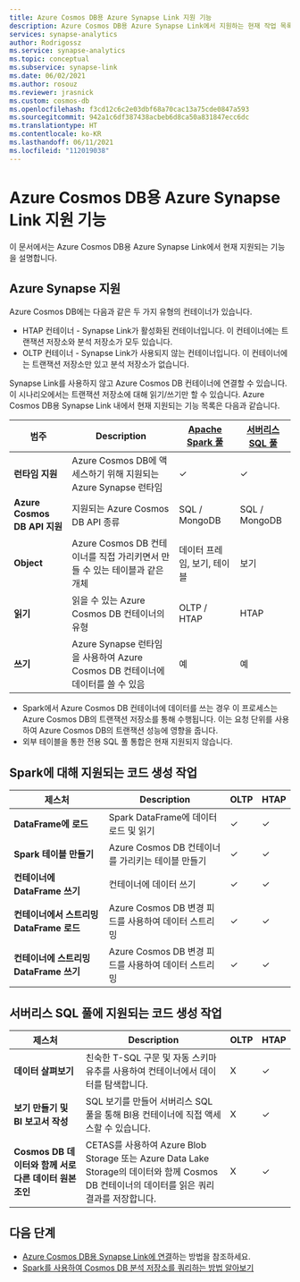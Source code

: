 ```yaml
---
title: Azure Cosmos DB용 Azure Synapse Link 지원 기능
description: Azure Cosmos DB용 Azure Synapse Link에서 지원하는 현재 작업 목록 이해
services: synapse-analytics
author: Rodrigossz
ms.service: synapse-analytics
ms.topic: conceptual
ms.subservice: synapse-link
ms.date: 06/02/2021
ms.author: rosouz
ms.reviewer: jrasnick
ms.custom: cosmos-db
ms.openlocfilehash: f3cd12c6c2e03dbf68a70cac13a75cde0847a593
ms.sourcegitcommit: 942a1c6df387438acbeb6d8ca50a831847ecc6dc
ms.translationtype: HT
ms.contentlocale: ko-KR
ms.lasthandoff: 06/11/2021
ms.locfileid: "112019038"
---
```

# <a name="azure-synapse-link-for-azure-cosmos-db-supported-features"></a>Azure Cosmos DB용 Azure Synapse Link 지원 기능

이 문서에서는 Azure Cosmos DB용 Azure Synapse Link에서 현재 지원되는 기능을 설명합니다.

## <a name="azure-synapse-support"></a>Azure Synapse 지원

Azure Cosmos DB에는 다음과 같은 두 가지 유형의 컨테이너가 있습니다.
* HTAP 컨테이너 - Synapse Link가 활성화된 컨테이너입니다. 이 컨테이너에는 트랜잭션 저장소와 분석 저장소가 모두 있습니다. 
* OLTP 컨테이너 - Synapse Link가 사용되지 않는 컨테이너입니다. 이 컨테이너에는 트랜잭션 저장소만 있고 분석 저장소가 없습니다.

Synapse Link를 사용하지 않고 Azure Cosmos DB 컨테이너에 연결할 수 있습니다. 이 시나리오에서는 트랜잭션 저장소에 대해 읽기/쓰기만 할 수 있습니다. Azure Cosmos DB용 Synapse Link 내에서 현재 지원되는 기능 목록은 다음과 같습니다. 

| 범주              | Description |[Apache Spark 풀](../sql/on-demand-workspace-overview.md) | [서버리스 SQL 풀](../sql/on-demand-workspace-overview.md) |
| -------------------- | ----------------------------------------------------------- |----------------------------------------------------------- | ----------------------------------------------------------- |
| **런타임 지원** |Azure Cosmos DB에 액세스하기 위해 지원되는 Azure Synapse 런타임| ✓ | ✓ |
| **Azure Cosmos DB API 지원** | 지원되는 Azure Cosmos DB API 종류 | SQL / MongoDB | SQL / MongoDB |
| **Object**  |Azure Cosmos DB 컨테이너를 직접 가리키면서 만들 수 있는 테이블과 같은 개체| 데이터 프레임, 보기, 테이블 | 보기 |
| **읽기**    | 읽을 수 있는 Azure Cosmos DB 컨테이너의 유형 | OLTP / HTAP | HTAP  |
| **쓰기**   | Azure Synapse 런타임을 사용하여 Azure Cosmos DB 컨테이너에 데이터를 쓸 수 있음 | 예 | 예 |

* Spark에서 Azure Cosmos DB 컨테이너에 데이터를 쓰는 경우 이 프로세스는 Azure Cosmos DB의 트랜잭션 저장소를 통해 수행됩니다. 이는 요청 단위를 사용하여 Azure Cosmos DB의 트랜잭션 성능에 영향을 줍니다.
* 외부 테이블을 통한 전용 SQL 풀 통합은 현재 지원되지 않습니다.
 
## <a name="supported-code-generated-actions-for-spark"></a>Spark에 대해 지원되는 코드 생성 작업

| 제스처              | Description |OLTP |HTAP  |
| -------------------- | ----------------------------------------------------------- |----------------------------------------------------------- |----------------------------------------------------------- |
| **DataFrame에 로드** |Spark DataFrame에 데이터 로드 및 읽기 |✓| ✓ |
| **Spark 테이블 만들기** |Azure Cosmos DB 컨테이너를 가리키는 테이블 만들기|✓| ✓ |
| **컨테이너에 DataFrame 쓰기** |컨테이너에 데이터 쓰기|✓| ✓ |
| **컨테이너에서 스트리밍 DataFrame 로드** |Azure Cosmos DB 변경 피드를 사용하여 데이터 스트리밍|✓| ✓ |
| **컨테이너에 스트리밍 DataFrame 쓰기** |Azure Cosmos DB 변경 피드를 사용하여 데이터 스트리밍|✓| ✓ |

## <a name="supported-code-generated-actions-for-serverless-sql-pool"></a>서버리스 SQL 풀에 지원되는 코드 생성 작업

| 제스처              | Description |OLTP |HTAP |
| -------------------- | ----------------------------------------------------------- |----------------------------------------------------------- |----------------------------------------------------------- |
| **데이터 살펴보기** |친숙한 T-SQL 구문 및 자동 스키마 유추를 사용하여 컨테이너에서 데이터를 탐색합니다.|X| ✓ |
| **보기 만들기 및 BI 보고서 작성** |SQL 보기를 만들어 서버리스 SQL 풀을 통해 BI용 컨테이너에 직접 액세스할 수 있습니다. |X| ✓ |
| **Cosmos DB 데이터와 함께 서로 다른 데이터 원본 조인** | CETAS를 사용하여 Azure Blob Storage 또는 Azure Data Lake Storage의 데이터와 함께 Cosmos DB 컨테이너의 데이터를 읽은 쿼리 결과를 저장합니다. |X| ✓ |

## <a name="next-steps"></a>다음 단계

* [Azure Cosmos DB용 Synapse Link에 연결](../quickstart-connect-synapse-link-cosmos-db.md)하는 방법을 참조하세요.
* [Spark를 사용하여 Cosmos DB 분석 저장소를 쿼리하는 방법 알아보기](how-to-query-analytical-store-spark.md)
